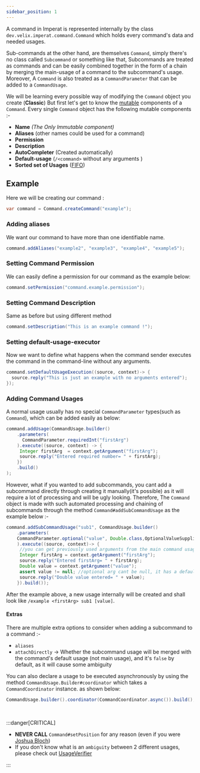 ```yaml
---
sidebar_position: 1
---
```

A command in Imperat is represented internally by the class `dev.velix.imperat.command.Command` which holds every command's data and needed usages. 

Sub-commands at the other hand, are themselves `Command`, simply there's no class called `Subcommand` or something like that, Subcommands are treated as commands and can be easily combined together in the form of a chain by merging the main-usage of a command to the 
subcommand's usage. Moreover, A `Command` is also treated as a `CommandParameter` that can be added to a `CommandUsage`.

We will be learning every possible way of modifying the `Command` object you create (**Classic**)
But first let's get to know the [mutable](https://www.javatpoint.com/mutable-and-immutable-in-java#:~:text=What%20are%20Mutable%20Objects&text=The%20mutable%20objects%20are%20objects,For%20example%2C%20Java.) components of a `Command`.
Every single `Command` object has the following mutable components :-

- **Name** *(The Only Immutable component)*
- **Aliases** (other names could be used for a command)
- **Permission** 
- **Description**
- **AutoCompleter** (Created automatically)
- **Default-usage** (`/<command>` without any arguments )
- **Sorted set of Usages** ([FIFO](https://www.geeksforgeeks.org/fifo-first-in-first-out-approach-in-programming/)) 
## Example 

Here we will be creating our command :
```java
var command = Command.createCommand("example");
```
### Adding aliases 

We want our command to have more than one identifiable name.
```java
command.addAliases("example2", "example3", "example4", "example5");
```

### Setting Command Permission
We can easily define a permission for our command as the example below:
```java
command.setPermission("command.example.permission");
```

### Setting Command Description
Same as before but using different method
```java
command.setDescription("This is an example command !");
```

### Setting default-usage-executor
Now we want to define what happens when the command sender executes the command in the command-line without any arguments.
```java
command.setDefaultUsageExecution((source, context)-> {  
  source.reply("This is just an example with no arguments entered");  
});
```

### Adding Command Usages
A normal usage usually has no special `CommandParameter` types(such as `Command`), 
which can be added  easily as below:
```java
command.addUsage(CommandUsage.builder()  
	.parameters(
	  CommandParameter.requiredInt("firstArg")  
	).execute((source, context) -> {  
	 Integer firstArg  = context.getArgument("firstArg");  
	 source.reply("Entered required number= " + firstArg);  
	}) 
	.build()  
);
```

However, what if you wanted to add subcommands, you cant add a subcommand directly through
creating it manually(it's possible) as it will require a lot of processing and will be ugly looking.
Therefore, The `Command` object is made with such automated processing and chaining of subcommands through the method `Command#addSubCommandUsage` as the example below :-

```java
command.addSubCommandUsage("sub1", CommandUsage.builder()  
	.parameters(
	CommandParameter.optional("value", Double.class,OptionalValueSupplier.of(-1D))
	).execute((source, context)-> {
	 //you can get previously used arguments from the main command usage  
	 Integer firstArg = context.getArgument("firstArg");  
	 source.reply("Entered firstArg= " + firstArg);  
	 Double value = context.getArgument("value");  
	 assert value != null; //optional arg cant be null, it has a default value supplier  
	 source.reply("Double value entered= " + value);  
	}).build());
```

After the example above, a new usage internally will be created and 
shall look like `/example <firstArg> sub1 [value]`.
#### Extras
There are multiple extra options to consider when adding a subcommand to a command :-
- `aliases`
- `attachDirectly` -> Whether the subcommand usage will be merged with the command's default usage (not main usage), and it's `false` by default, as it will cause  some ambiguity 

You can also declare a usage to be executed asynchronously by using the method `CommandUsage.Builder#coordinator` which takes a `CommandCoordinator` instance.
as shown below:
```java
CommandUsage.builder().coordinator(CommandCoordinator.async()).build();
```
<br/>

:::danger[CRITICAL]
- **NEVER CALL** `Command#setPosition` for any reason (even if you were [Joshua Bloch](https://en.wikipedia.org/wiki/Joshua_Bloch))
- If you don't know what is an `ambiguity` between 2 different usages,
  please check out [UsageVerifier](../Dispatcher%20API.md#usageverifier)

:::